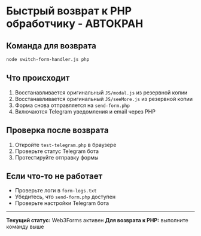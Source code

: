 # Быстрый возврат к PHP обработчику - АВТОКРАН

## Команда для возврата
```bash
node switch-form-handler.js php
```

## Что происходит
1. Восстанавливается оригинальный `JS/modal.js` из резервной копии
2. Восстанавливается оригинальный `JS/seeMore.js` из резервной копии
3. Форма снова отправляется на `send-form.php`
4. Включаются Telegram уведомления и email через PHP

## Проверка после возврата
1. Откройте `test-telegram.php` в браузере
2. Проверьте статус Telegram бота
3. Протестируйте отправку формы

## Если что-то не работает
- Проверьте логи в `form-logs.txt`
- Убедитесь, что `send-form.php` доступен
- Проверьте настройки Telegram бота

---
**Текущий статус:** Web3Forms активен
**Для возврата к PHP:** выполните команду выше 